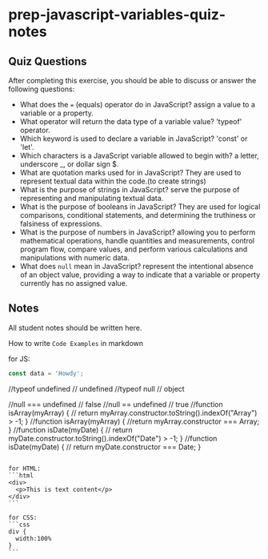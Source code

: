 # prep-javascript-variables-quiz-notes

## Quiz Questions

After completing this exercise, you should be able to discuss or answer the following questions:

- What does the `=` (equals) operator do in JavaScript?
  assign a value to a variable or a property.
- What operator will return the data type of a variable value?
  'typeof' operator.
- Which keyword is used to declare a variable in JavaScript?
  'const' or 'let'.
- Which characters is a JavaScript variable allowed to begin with?
  a letter, underscore \_, or dollar sign $.
- What are quotation marks used for in JavaScript?
  They are used to represent textual data within the code.(to create strings)
- What is the purpose of strings in JavaScript?
  serve the purpose of representing and manipulating textual data.
- What is the purpose of booleans in JavaScript?
  They are used for logical comparisons, conditional statements, and determining the truthiness or falsiness of expressions.
- What is the purpose of numbers in JavaScript?
  allowing you to perform mathematical operations, handle quantities and measurements, control program flow, compare values, and perform various calculations and manipulations with numeric data.
- What does `null` mean in JavaScript?
  represent the intentional absence of an object value, providing a way to indicate that a variable or property currently has no assigned value.

## Notes

All student notes should be written here.

How to write `Code Examples` in markdown

for JS:

```javascript
const data = 'Howdy';
```

//typeof undefined // undefined
//typeof null // object

//null === undefined // false
//null == undefined // true
//function isArray(myArray) {
// return myArray.constructor.toString().indexOf("Array") > -1;
}
//function isArray(myArray) {
//return myArray.constructor === Array;
}
//function isDate(myDate) {
// return myDate.constructor.toString().indexOf("Date") > -1;
}
//function isDate(myDate) {
// return myDate.constructor === Date;
}

````

for HTML:
```html
<div>
  <p>This is text content</p>
</div>
```

for CSS:
```css
div {
  width:100%
}
```
````
